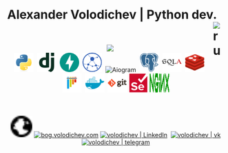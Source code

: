 # Alexander Volodichev | Python dev. [<img align="right" alt="ru" width="26px" src="https://raw.githubusercontent.com/Volodichev/volodichev.github.io/master/russia.png" />][ru_page]
<br/>
<br/>

<div id="header" align="center">
  <a href="https://volodichev.com">
    <img src="https://raw.githubusercontent.com/Volodichev/volodichev.github.io/master/sticker.png" width="300"/>
  </a>
</div>

<div id="header" align="center">
  <img src="https://raw.githubusercontent.com/devicons/devicon/master/icons/python/python-original.svg" title="Python" alt="Python" width="45" height="45"/>&nbsp;
  <img src="https://raw.githubusercontent.com/devicons/devicon/master/icons/django/django-plain.svg" title="Django" alt="Django" width="45" height="45"/>&nbsp;
  <img src="https://raw.githubusercontent.com/devicons/devicon/master/icons/fastapi/fastapi-plain.svg" title="Fastapi" alt="Fastapi" width="45" height="45"/>&nbsp;
  <img src="https://raw.githubusercontent.com/aio-libs/aiohttp/master/docs/aiohttp-plain.svg" title="Aiohttp" alt="Aiohttp" width="45" height="45"/>&nbsp;
  <img src="https://raw.githubusercontent.com/aiogram/aiogram/dev-2.x/docs/source/static/logo.png" title="Aiogram" alt="Aiogram" width="45" height="45"/>&nbsp;
  <img src="https://raw.githubusercontent.com/devicons/devicon/master/icons/postgresql/postgresql-plain.svg" title="Postgresql" alt="Postgresql" width="45" height="45"/>&nbsp;
  <img src="https://raw.githubusercontent.com/devicons/devicon/master/icons/sqlalchemy/sqlalchemy-original.svg" title="SqlAlchemy" alt="SqlAlchemy" width="45" height="45"/>&nbsp;
  <img src="https://raw.githubusercontent.com/devicons/devicon/master/icons/redis/redis-original.svg" title="Redis" alt="Redis" width="45" height="45"/>&nbsp;
  <img src="https://raw.githubusercontent.com/devicons/devicon/master/icons/pytest/pytest-original.svg" title="Pytest" alt="Pytest" width="45" height="45"/>&nbsp;
  <img src="https://raw.githubusercontent.com/devicons/devicon/master/icons/docker/docker-plain.svg" title="Docker" alt="Docker" width="45" height="45"/>&nbsp;
  <img src="https://raw.githubusercontent.com/devicons/devicon/master/icons/git/git-original-wordmark.svg" title="Git" alt="Git" width="45" height="45"/>
  <img src="https://raw.githubusercontent.com/devicons/devicon/master/icons/selenium/selenium-original.svg" title="Selenium" alt="Selenium" width="45" height="45"/>
  <img src="https://raw.githubusercontent.com/gilbarbara/logos/master/logos/nginx.svg" title="Nginx" alt="Nginx" width="45" height="45"/>
</div>

<br/>
<br/>
<br/>

<div id="header" align="center">
  <a href="https://volodichev.com">
  <img src="https://raw.githubusercontent.com/iconic/open-iconic/master/svg/globe.svg" title="volodichev.com" alt="volodichev.com" width="50" height="50"/></a>
  <a href="https://blog.volodichev.com">
  <img src="https://cdn.jsdelivr.net/npm/simple-icons@v3/icons/tumblr.svg" title="bog.volodichev.com" alt="bog.volodichev.com" width="50" height="50"/></a>
  <a href="https://linkedin.com/in/volodichev">
  <img src="https://cdn.jsdelivr.net/npm/simple-icons@v3/icons/linkedin.svg" title="volodichev | LinkedIn" alt="volodichev | LinkedIn" width="50" height="50"/></a>&nbsp;
  <a href="https://vk.com/volodichevcom">
  <img src="https://cdn.jsdelivr.net/npm/simple-icons@v3/icons/vk.svg" title="volodichev | vk" alt="volodichev | vk" width="50" height="50"/></a>
  <a href="https://t.me/volodichev">
  <img src="https://cdn.jsdelivr.net/npm/simple-icons@v3/icons/telegram.svg" title="volodichev | telegram" alt="volodichev | telegram" width="50" height="50"/></a>
</div>


<br/>
<br/>
<br/>
<br/>
<br/>
<br/>


[website]: https://volodichev.com

[blog]: https://blog.volodichev.com

[linkedin]: https://linkedin.com/in/volodichev

[github]: http://github.com/volodichev

[youtube]: https://youtube.com/mrVolodichev

[instagram]: https://instagram.com/volodichev

[vk]: https://vk.com/volodichevcom

[tg]: https://t.me/volodichev

[ru_page]: https://github.volodichev.com/index_ru

<br/>
